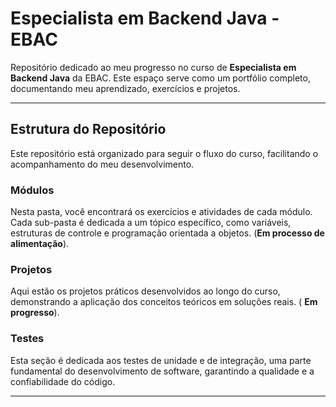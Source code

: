 # Especialista em Backend Java - EBAC

Repositório dedicado ao meu progresso no curso de **Especialista em Backend Java** da EBAC. Este espaço serve como um portfólio completo, documentando meu aprendizado, exercícios e projetos.

---

## Estrutura do Repositório

Este repositório está organizado para seguir o fluxo do curso, facilitando o acompanhamento do meu desenvolvimento.

### Módulos

Nesta pasta, você encontrará os exercícios e atividades de cada módulo. Cada sub-pasta é dedicada a um tópico específico, como variáveis, estruturas de controle e programação orientada a objetos. (**Em processo de alimentação**).

### Projetos

Aqui estão os projetos práticos desenvolvidos ao longo do curso, demonstrando a aplicação dos conceitos teóricos em soluções reais. ( **Em progresso**).

### Testes

Esta seção é dedicada aos testes de unidade e de integração, uma parte fundamental do desenvolvimento de software, garantindo a qualidade e a confiabilidade do código.

---
